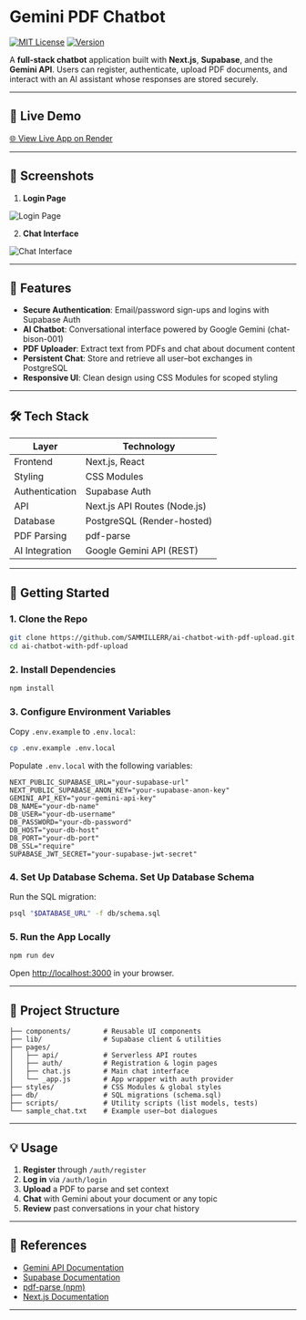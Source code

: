# Gemini PDF Chatbot

[![MIT License](https://img.shields.io/badge/license-MIT-green)](LICENSE) [![Version](https://img.shields.io/badge/version-1.0.0-blue)]()

A **full-stack chatbot** application built with **Next.js**, **Supabase**, and the **Gemini API**. Users can register, authenticate, upload PDF documents, and interact with an AI assistant whose responses are stored securely.

---

## 🚀 Live Demo

[🌐 View Live App on Render](https://ai-chatbot-with-pdf-upload-1.onrender.com)

---

## 📸 Screenshots

<!-- Place your screenshots under /public/screenshots/ -->

1. **Login Page**

![Login Page](![image](https://github.com/user-attachments/assets/bc43b841-7a0f-4e9e-ac52-6feee3e3d515)
 )

2. **Chat Interface**

![Chat Interface](![image](https://github.com/user-attachments/assets/bfa7279f-c40e-4d0c-92f0-aca2e05ffb54)
)

---

## 🎯 Features

* **Secure Authentication**: Email/password sign-ups and logins with Supabase Auth
* **AI Chatbot**: Conversational interface powered by Google Gemini (chat-bison-001)
* **PDF Uploader**: Extract text from PDFs and chat about document content
* **Persistent Chat**: Store and retrieve all user–bot exchanges in PostgreSQL
* **Responsive UI**: Clean design using CSS Modules for scoped styling

---

## 🛠️ Tech Stack

| Layer          | Technology                   |
| -------------- | ---------------------------- |
| Frontend       | Next.js, React               |
| Styling        | CSS Modules                  |
| Authentication | Supabase Auth                |
| API            | Next.js API Routes (Node.js) |
| Database       | PostgreSQL (Render-hosted)   |
| PDF Parsing    | pdf-parse                    |
| AI Integration | Google Gemini API (REST)     |

---

## 🚀 Getting Started

### 1. Clone the Repo

```bash
git clone https://github.com/SAMMILLERR/ai-chatbot-with-pdf-upload.git
cd ai-chatbot-with-pdf-upload
```

### 2. Install Dependencies

```bash
npm install
```

### 3. Configure Environment Variables

Copy `.env.example` to `.env.local`:

```bash
cp .env.example .env.local
```

Populate `.env.local` with the following variables:

```env
NEXT_PUBLIC_SUPABASE_URL="your-supabase-url"
NEXT_PUBLIC_SUPABASE_ANON_KEY="your-supabase-anon-key"
GEMINI_API_KEY="your-gemini-api-key"
DB_NAME="your-db-name"
DB_USER="your-db-username"
DB_PASSWORD="your-db-password"
DB_HOST="your-db-host"
DB_PORT="your-db-port"
DB_SSL="require"
SUPABASE_JWT_SECRET="your-supabase-jwt-secret"
```

### 4. Set Up Database Schema. Set Up Database Schema

Run the SQL migration:

```bash
psql "$DATABASE_URL" -f db/schema.sql
```

### 5. Run the App Locally

```bash
npm run dev
```

Open [http://localhost:3000](http://localhost:3000) in your browser.

---

## 📂 Project Structure

```
├── components/        # Reusable UI components
├── lib/               # Supabase client & utilities
├── pages/
│   ├── api/           # Serverless API routes
│   ├── auth/          # Registration & login pages
│   ├── chat.js        # Main chat interface
│   └── _app.js        # App wrapper with auth provider
├── styles/            # CSS Modules & global styles
├── db/                # SQL migrations (schema.sql)
├── scripts/           # Utility scripts (list models, tests)
└── sample_chat.txt    # Example user–bot dialogues
```

---

## 💡 Usage

1. **Register** through `/auth/register`
2. **Log in** via `/auth/login`
3. **Upload** a PDF to parse and set context
4. **Chat** with Gemini about your document or any topic
5. **Review** past conversations in your chat history

---

## 📖 References

* [Gemini API Documentation](https://ai.google.dev/gemini-api/docs)
* [Supabase Documentation](https://supabase.com/docs)
* [pdf-parse (npm)](https://www.npmjs.com/package/pdf-parse)
* [Next.js Documentation](https://nextjs.org/docs)

---


